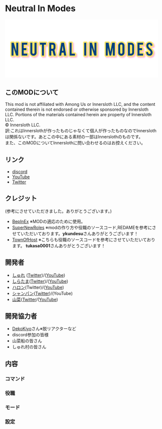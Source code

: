 # Neutral In Modes
![NIMimage](/image/NIMimage.png)

## このMODについて
This mod is not affiliated with Among Us or Innersloth LLC, and the content contained therein is not endorsed or otherwise sponsored by Innersloth LLC. Portions of the materials contained herein are property of Innersloth LLC.<br>
 © Innersloth LLC. <br>
訳:これはInnerslothが作ったものじゃなくて個人が作ったものなのでInnerslothは関係ないです。あとこの中にある素材の一部はInnerslothのものです。<br>
また、このMODについてInnerslothに問い合わせるのはお控えください。

## リンク
- [discord](https://discord.gg/FRrEAXJqzx)
- [YouTube](https://www.youtube.com/channel/UCL-TRSrWExcs6ib8PP1bshA)
- [Twitter](https://twitter.com/NIMamongMOD)

## クレジット
(参考にさせていただきました。ありがとうございます。)
- [BepInEx](https://github.com/BepInEx/BepInEx) ※MODの適応のために使用。
- [SuperNewRoles](https://github.com/ykundesu/SuperNewRoles) ※modの作り方や役職のソースコード,REDAMEを参考にさせていただいております。**ykundesu**さんありがとうございます！
- [TownOfHost](https://github.com/tukasa0001/TownOfHost) ※こちらも役職のソースコードを参考にさせていただいております。 **tukasa0001**さんありがとうございます！

## 開発者
- [しゅれ](https://github.com/oshurecat) ([Twitter](https://twitter.com/syure_soncho))/([YouTube](https://www.youtube.com/channel/UCvMjW7DUM0b_TA5TRjJ3BMw))
- [しらたま](https://github.com/Siratamadesu)([Twitter](https://twitter.com/siratamadegesu?s=21&t=s18Ioa3PJ7l4eeZ5WGar-A))/([YouTube](https://youtube.com/channel/UCBGhL8rBMCsbA5Ml6kW_l8A))
- [ハロン](https://github.com/Haroweeeeen)(Twitter)/([YouTube](https://www.youtube.com/channel/UC_ZjRDHgDybTopdkeV7RgVA))
- [シャンパン](https://github.com/Shanpan2)([Twitter](https://twitter.com/shanpanus?s=21&t=VkDFSOnM3bkZQ7Rdw1vNHA))/(YouTube)
- [山菜](https://github.com/sansai0707)([Twitter](https://twitter.com/sansai_yukkuri)/([YouTube](https://youtube.com/channel/UCj1SxnfqEKlnwXkhCG_VZ7w))

## 開発協力者
- [DekoKiyo](https://github.com/Dekokiyo)さん※脱リアクターなど
- discord参加の皆様
- 山菜船の皆さん
- しゅれ村の皆さん

## 内容
### コマンド
### 役職
### モード
### 設定



